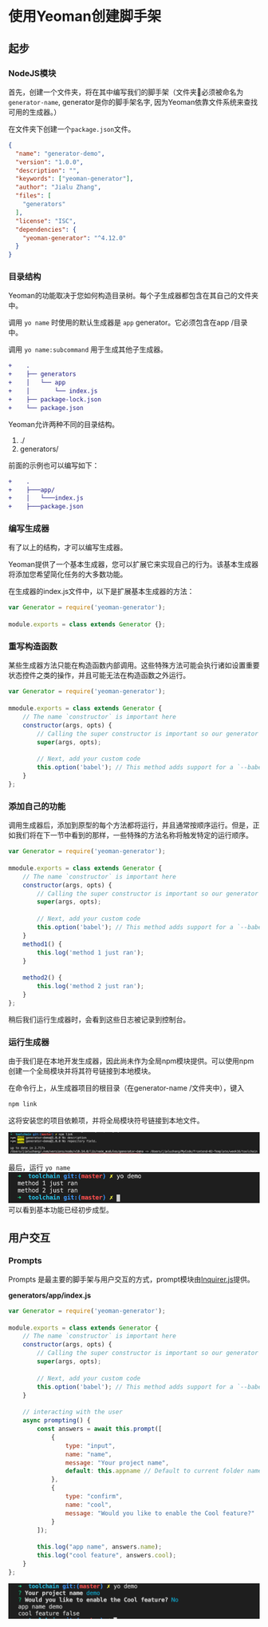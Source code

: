 # 使用Yeoman创建脚手架
## 起步
### NodeJS模块
首先，创建一个文件夹，将在其中编写我们的脚手架（文件夹📂必须被命名为`generator-name`, generator是你的脚手架名字, 因为Yeoman依靠文件系统来查找可用的生成器。）

在文件夹下创建一个`package.json`文件。

```json
{
  "name": "generator-demo",
  "version": "1.0.0",
  "description": "",
  "keywords": ["yeoman-generator"],
  "author": "Jialu Zhang",
  "files": [
    "generators"
  ],
  "license": "ISC",
  "dependencies": {
    "yeoman-generator": "^4.12.0"
  }
}
```
### 目录结构
Yeoman的功能取决于您如何构造目录树。每个子生成器都包含在其自己的文件夹中。

调用 `yo name` 时使用的默认生成器是 `app` generator。它必须包含在app /目录中。

调用 `yo name:subcommand` 用于生成其他子生成器。

```diff
+    .
+    ├── generators
+    │   └── app
+    │       └── index.js
+    ├── package-lock.json
+    └── package.json
```
Yeoman允许两种不同的目录结构。

1. ./
2. generators/
   
前面的示例也可以编写如下：
```diff
+    .
+    ├───app/
+    │   └───index.js
+    ├───package.json
```
### 编写生成器
有了以上的结构，才可以编写生成器。

Yeoman提供了一个基本生成器，您可以扩展它来实现自己的行为。该基本生成器将添加您希望简化任务的大多数功能。

在生成器的index.js文件中，以下是扩展基本生成器的方法：
```js
var Generator = require('yeoman-generator');

module.exports = class extends Generator {};
```
### 重写构造函数
某些生成器方法只能在构造函数内部调用。这些特殊方法可能会执行诸如设置重要状态控件之类的操作，并且可能无法在构造函数之外运行。

```js
var Generator = require('yeoman-generator');

mmodule.exports = class extends Generator {
    // The name `constructor` is important here
    constructor(args, opts) {
        // Calling the super constructor is important so our generator is correctly set up
        super(args, opts);

        // Next, add your custom code
        this.option('babel'); // This method adds support for a `--babel` flag
    }
};
```
### 添加自己的功能
调用生成器后，添加到原型的每个方法都将运行，并且通常按顺序运行。但是，正如我们将在下一节中看到的那样，一些特殊的方法名称将触发特定的运行顺序。

```js
var Generator = require('yeoman-generator');

mmodule.exports = class extends Generator {
    // The name `constructor` is important here
    constructor(args, opts) {
        // Calling the super constructor is important so our generator is correctly set up
        super(args, opts);

        // Next, add your custom code
        this.option('babel'); // This method adds support for a `--babel` flag
    }
    method1() {
        this.log('method 1 just ran');
    }

    method2() {
        this.log('method 2 just ran');
    }
};
```
稍后我们运行生成器时，会看到这些日志被记录到控制台。

### 运行生成器
由于我们是在本地开发生成器，因此尚未作为全局npm模块提供。可以使用npm创建一个全局模块并将其符号链接到本地​​模块。

在命令行上，从生成器项目的根目录（在generator-name /文件夹中），键入
```bash
npm link
```
这将安装您的项目依赖项，并将全局模块符号链接到本地​​文件。

![](./static/imgs/npm%20link.png)

最后，运行 `yo name`
![](./static/imgs/yo%20demo.png)
可以看到基本功能已经初步成型。


## 用户交互
### Prompts
Prompts 是最主要的脚手架与用户交互的方式，prompt模块由[Inquirer.js](https://github.com/SBoudrias/Inquirer.js)提供。

**generators/app/index.js**
```js
var Generator = require('yeoman-generator');

module.exports = class extends Generator {
    // The name `constructor` is important here
    constructor(args, opts) {
        // Calling the super constructor is important so our generator is correctly set up
        super(args, opts);

        // Next, add your custom code
        this.option('babel'); // This method adds support for a `--babel` flag
    }

    // interacting with the user
    async prompting() {
        const answers = await this.prompt([
            {
                type: "input",
                name: "name",
                message: "Your project name",
                default: this.appname // Default to current folder name
            },
            {
                type: "confirm",
                name: "cool",
                message: "Would you like to enable the Cool feature?"
            }
        ]);

        this.log("app name", answers.name);
        this.log("cool feature", answers.cool);
    }
};
```
![](./static/imgs/prompts.png)